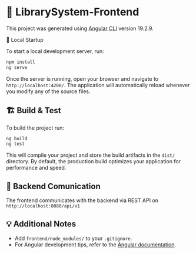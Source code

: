 # 📂 LibrarySystem-Frontend

This project was generated using [Angular CLI](https://github.com/angular/angular-cli) version 19.2.9.

🔧 Local Startup 

To start a local development server, run:

```bash
npm install
ng serve
```

Once the server is running, open your browser and navigate to `http://localhost:4200/`. The application will automatically reload whenever you modify any of the source files.

## 🏗️ Build & Test

To build the project run:

```bash
ng build
ng test
```

This will compile your project and store the build artifacts in the `dist/` directory. By default, the production build optimizes your application for performance and speed.

## 🔗 Backend Comunication

The frontend communicates with the backend via REST API on `http://localhost:8080/api/v1`

## 💡 Additional Notes 

- Add `frontend/node_modules/` to your `.gitignore`.
- For Angular development tips, refer to the [Angular documentation](https://angular.io/docs).

